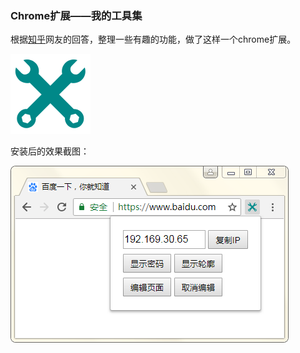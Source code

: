 ### Chrome扩展——我的工具集

根据[知乎](https://www.zhihu.com/question/48187821)网友的回答，整理一些有趣的功能，做了这样一个chrome扩展。

![](./icon_128.png)

安装后的效果截图：

![](assets/demo.png)

